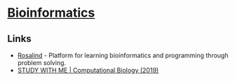 # [Bioinformatics](https://en.wikipedia.org/wiki/Bioinformatics)

## Links

- [Rosalind](http://rosalind.info/problems/locations/) - Platform for learning bioinformatics and programming through problem solving.
- [STUDY WITH ME | Computational Biology (2019)](https://www.youtube.com/watch?v=DoTBob1_IvI)
